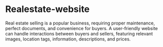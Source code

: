 # Realestate-website
Real estate selling is a popular business, requiring proper maintenance, perfect documents, and convenience for buyers. A user-friendly website can handle interactions between buyers and sellers, featuring relevant images, location tags, information, descriptions, and prices.
